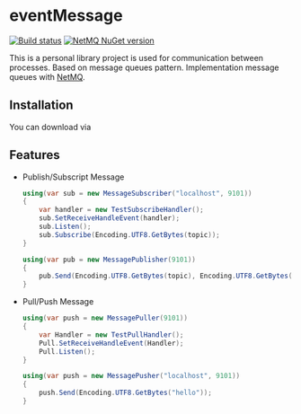 # eventMessage

[![Build status](https://ci.appveyor.com/api/projects/status/gyjqbgme79i9rkyx?svg=true)](https://ci.appveyor.com/project/reddtsai/coreeventmessage)  [![NetMQ NuGet version](https://img.shields.io/nuget/v/ReddEventMessage.svg)](https://www.nuget.org/packages/ReddEventMessage/)

This is a personal library project is used for communication between processes. Based on message queues pattern. Implementation message queues with [NetMQ](https://github.com/zeromq/netmq).

## Installation

You can download via

## Features

- Publish/Subscript Message

    ```C#
    using(var sub = new MessageSubscriber("localhost", 9101))
    {
        var handler = new TestSubscribeHandler();
        sub.SetReceiveHandleEvent(handler);
        sub.Listen();
        sub.Subscribe(Encoding.UTF8.GetBytes(topic));
    }

    using(var pub = new MessagePublisher(9101))
    {
        pub.Send(Encoding.UTF8.GetBytes(topic), Encoding.UTF8.GetBytes(message));
    }
    ```

- Pull/Push Message

    ```C#
    using(var push = new MessagePuller(9101))
    {
        var Handler = new TestPullHandler();
        Pull.SetReceiveHandleEvent(Handler);
        Pull.Listen();
    }

    using(var push = new MessagePusher("localhost", 9101))
    {
        push.Send(Encoding.UTF8.GetBytes("hello"));
    }
    ```
